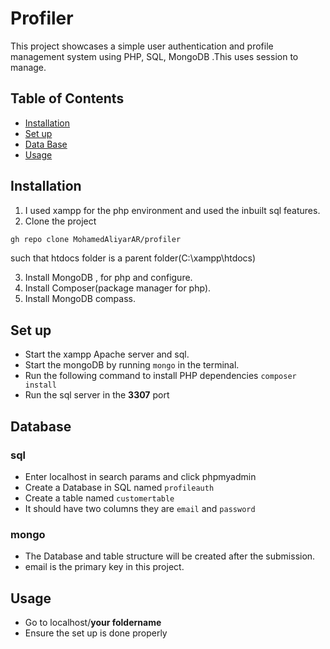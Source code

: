 # Profiler

This project showcases a simple user authentication and profile management system using PHP, SQL, MongoDB .This uses session to manage.

## Table of Contents

- [Installation](#installation)
- [Set up](#set-up)
- [Data Base](#database)
- [Usage](#usage)


## Installation

1. I used xampp for the php environment and used the inbuilt sql features.
2. Clone the project

```bash
gh repo clone MohamedAliyarAR/profiler
```
such that htdocs   folder is a parent folder(C:\xampp\htdocs\)

3. Install MongoDB , for php and configure.
4. Install Composer(package manager for php).
5. Install MongoDB compass.


## Set up
- Start the xampp Apache server and sql.
- Start the mongoDB by running `mongo` in the terminal.
- Run the following command to install PHP dependencies `composer install`
- Run the sql server in the **3307** port

## Database 
  ### sql
  - Enter localhost in search params and click phpmyadmin 
   - Create a Database in SQL named `profileauth`
   - Create a table named `customertable`
   - It should have two columns they are `email` and `password`
  ### mongo
  - The Database and table structure will be created after the submission.
  - email is the primary key in this project.
## Usage
 - Go to localhost/**your foldername**
 - Ensure the set up is done properly

